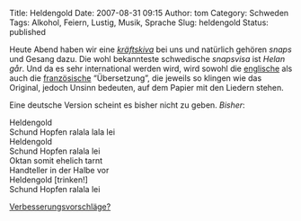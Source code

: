 Title: Heldengold
Date: 2007-08-31 09:15
Author: tom
Category: Schweden
Tags: Alkohol, Feiern, Lustig, Musik, Sprache
Slug: heldengold
Status: published

Heute Abend haben wir eine
[*kräftskiva*](http://www.fiket.de/2006/08/27/wort-der-woche-kraeftskiva/)
bei uns und natürlich gehören *snaps* und Gesang dazu. Die wohl
bekannteste schwedische *snapsvisa* ist *Helan går*. Und da es sehr
international werden wird, wird sowohl die
[englische](http://www.fiket.de/2007/01/07/wort-der-woche-gasque/#helan)
als auch die
[französische](http://www.snapsvisor.eu/dryckesvisor/utlandska-visor/?id=67)
“Übersetzung”, die jeweils so klingen wie das Original, jedoch Unsinn
bedeuten, auf dem Papier mit den Liedern stehen.

Eine deutsche Version scheint es bisher nicht zu geben. *Bisher*:

Heldengold  
Schund Hopfen ralala lala lei  
Heldengold  
Schund Hopfen ralala lei  
Oktan somit ehelich tarnt  
Handteller in der Halbe vor  
Heldengold [trinken!]  
Schund Hopfen ralala lei

[Verbesserungsvorschläge?](http://www.fiket.de/2007/08/31/heldengold/#comments)

